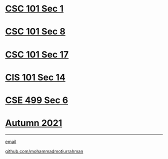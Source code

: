 # [CSC 101 Sec 1](https://mohammadmotiurrahman.github.io/csc101_1)
# [CSC 101 Sec 8](https://mohammadmotiurrahman.github.io/csc101_8)
# [CSC 101 Sec 17](https://mohammadmotiurrahman.github.io/csc101_17)
# [CIS 101 Sec 14](https://mohammadmotiurrahman.github.io/cis101_14)
# [CSE 499 Sec 6](https://mohammadmotiurrahman.github.io/cse_499)
# [Autumn 2021](https://mohammadmotiurrahman.github.io/autumn2021)

* * *

[email](mailto:mohammadmotiurrahman@gmail.com)

[github.com/mohammadmotiurrahman](https://github.com/mohammadmotiurrahman)
